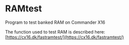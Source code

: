 # RAMtest
Program to test banked RAM on Commander X16

The function used to test RAM is described here:
[https://cx16.dk/fastramtest/](https://cx16.dk/fastramtest/)
